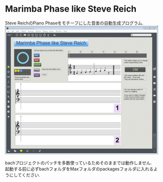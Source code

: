 # Marimba Phase like Steve Reich

Steve ReichのPiano Phaseをモチーフにした音楽の自動生成プログラム.
![](./screenshot.png)

bachプロジェクトのパッチを多数使っているためそのままでは動作しません.  
起動する前に必ずbachフォルダをMaxフォルダのpackagesフォルダに入れるようにしてください.
